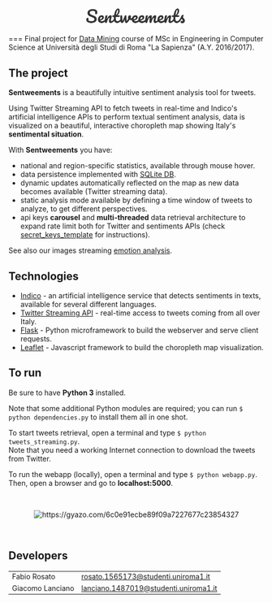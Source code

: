 <p align="center"><img src="img/logo.JPG"width=40%/></p>

===
Final project for [Data Mining](http://aris.me/index.php/data-mining-2016) course of MSc in Engineering in Computer Science
at Università degli Studi di Roma "La Sapienza" (A.Y. 2016/2017).

## The project
**Sentweements** is a beautifully intuitive sentiment analysis tool for tweets.

Using Twitter Streaming API to fetch tweets in real-time and Indico's artificial intelligence APIs to perform textual sentiment analysis, data is visualized on a beautiful, interactive choropleth map showing Italy's **sentimental situation**.

With **Sentweements** you have:
- national and region-specific statistics, available through mouse hover.
- data persistence implemented with [SQLite DB](https://www.sqlite.org/).
- dynamic updates automatically reflected on the map as new data becomes available (Twitter streaming data).
- static analysis mode available by defining a time window of tweets to analyze, to get different perspectives.
- api keys **carousel** and **multi-threaded** data retrieval architecture to expand rate limit both for Twitter and sentiments APIs (check [secret_keys_template](
https://github.com/giacomolanciano/sentweements/blob/master-v2/secret_keys_template.txt) for instructions).

See also our images streaming [emotion analysis](https://github.com/giacomolanciano/sentweements).

## Technologies
- [Indico](https://indico.io/) - an artificial intelligence service that detects sentiments in texts, available for several different languages.
- [Twitter Streaming API](https://dev.twitter.com/streaming/overview) - real-time access to tweets coming from all over Italy.
- [Flask](http://flask.pocoo.org/) - Python microframework to build the webserver and serve client requests.
- [Leaflet](http://leafletjs.com/) - Javascript framework to build the choropleth map visualization.

## To run
Be sure to have **Python 3** installed.

Note that some additional Python modules are required; you can run `$ python dependencies.py`
to install them all in one shot.

To start tweets retrieval, open a terminal and type `$ python tweets_streaming.py`.  
Note that you need a working Internet connection to download the tweets from Twitter.

To run the webapp (locally), open a terminal and type `$ python webapp.py`.  
Then, open a browser and go to **localhost:5000**.

<br /><p align="center" href="https://gyazo.com/0eabb771ee5875242b2e473aef9ec40b"><img src="https://gyazo.com/6c0e91ecbe89f09a7227677c23854327.gif" alt="https://gyazo.com/6c0e91ecbe89f09a7227677c23854327" width="50%"/></p><br />

## Developers

|                |                                     |
|----------------|-------------------------------------|  
|Fabio Rosato    |rosato.1565173@studenti.uniroma1.it  |  
|Giacomo Lanciano|lanciano.1487019@studenti.uniroma1.it|  
